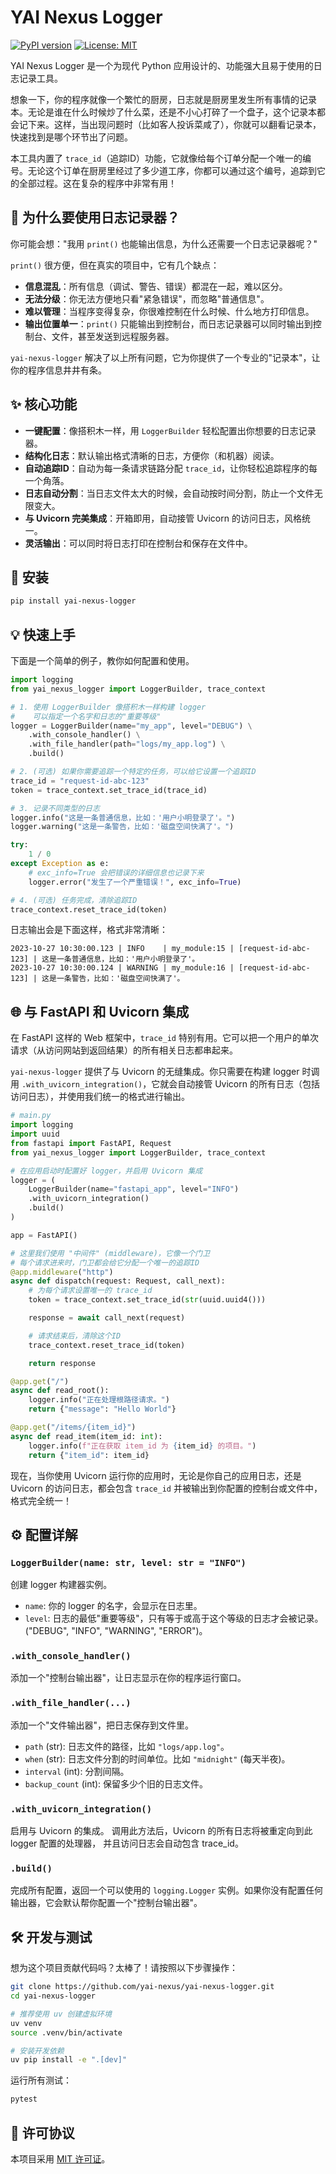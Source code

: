 # YAI Nexus Logger

[![PyPI version](https://badge.fury.io/py/yai-nexus-logger.svg)](https://badge.fury.io/py/yai-nexus-logger)
[![License: MIT](https://img.shields.io/badge/License-MIT-yellow.svg)](https://opensource.org/licenses/MIT)

YAI Nexus Logger 是一个为现代 Python 应用设计的、功能强大且易于使用的日志记录工具。

想象一下，你的程序就像一个繁忙的厨房，日志就是厨房里发生所有事情的记录本。无论是谁在什么时候炒了什么菜，还是不小心打碎了一个盘子，这个记录本都会记下来。这样，当出现问题时（比如客人投诉菜咸了），你就可以翻看记录本，快速找到是哪个环节出了问题。

本工具内置了 `trace_id`（追踪ID）功能，它就像给每个订单分配一个唯一的编号。无论这个订单在厨房里经过了多少道工序，你都可以通过这个编号，追踪到它的全部过程。这在复杂的程序中非常有用！

## 🤔 为什么要使用日志记录器？

你可能会想："我用 `print()` 也能输出信息，为什么还需要一个日志记录器呢？"

`print()` 很方便，但在真实的项目中，它有几个缺点：
- **信息混乱**：所有信息（调试、警告、错误）都混在一起，难以区分。
- **无法分级**：你无法方便地只看"紧急错误"，而忽略"普通信息"。
- **难以管理**：当程序变得复杂，你很难控制在什么时候、什么地方打印信息。
- **输出位置单一**：`print()` 只能输出到控制台，而日志记录器可以同时输出到控制台、文件，甚至发送到远程服务器。

`yai-nexus-logger` 解决了以上所有问题，它为你提供了一个专业的"记录本"，让你的程序信息井井有条。

## ✨ 核心功能

- **一键配置**：像搭积木一样，用 `LoggerBuilder` 轻松配置出你想要的日志记录器。
- **结构化日志**：默认输出格式清晰的日志，方便你（和机器）阅读。
- **自动追踪ID**：自动为每一条请求链路分配 `trace_id`，让你轻松追踪程序的每一个角落。
- **日志自动分割**：当日志文件太大的时候，会自动按时间分割，防止一个文件无限变大。
- **与 Uvicorn 完美集成**：开箱即用，自动接管 Uvicorn 的访问日志，风格统一。
- **灵活输出**：可以同时将日志打印在控制台和保存在文件中。

## 🚀 安装

```bash
pip install yai-nexus-logger
```

## 💡 快速上手

下面是一个简单的例子，教你如何配置和使用。

```python
import logging
from yai_nexus_logger import LoggerBuilder, trace_context

# 1. 使用 LoggerBuilder 像搭积木一样构建 logger
#    可以指定一个名字和日志的"重要等级"
logger = LoggerBuilder(name="my_app", level="DEBUG") \
    .with_console_handler() \
    .with_file_handler(path="logs/my_app.log") \
    .build()

# 2. (可选) 如果你需要追踪一个特定的任务，可以给它设置一个追踪ID
trace_id = "request-id-abc-123"
token = trace_context.set_trace_id(trace_id)

# 3. 记录不同类型的日志
logger.info("这是一条普通信息，比如：'用户小明登录了'。")
logger.warning("这是一条警告，比如：'磁盘空间快满了'。")

try:
    1 / 0
except Exception as e:
    # exc_info=True 会把错误的详细信息也记录下来
    logger.error("发生了一个严重错误！", exc_info=True)

# 4. (可选) 任务完成，清除追踪ID
trace_context.reset_trace_id(token)

```

日志输出会是下面这样，格式非常清晰：
```
2023-10-27 10:30:00.123 | INFO    | my_module:15 | [request-id-abc-123] | 这是一条普通信息，比如：'用户小明登录了'。
2023-10-27 10:30:00.124 | WARNING | my_module:16 | [request-id-abc-123] | 这是一条警告，比如：'磁盘空间快满了'。
```

## 🌐 与 FastAPI 和 Uvicorn 集成

在 FastAPI 这样的 Web 框架中，`trace_id` 特别有用。它可以把一个用户的单次请求（从访问网站到返回结果）的所有相关日志都串起来。

`yai-nexus-logger` 提供了与 Uvicorn 的无缝集成。你只需要在构建 logger 时调用 `.with_uvicorn_integration()`，它就会自动接管 Uvicorn 的所有日志（包括访问日志），并使用我们统一的格式进行输出。

```python
# main.py
import logging
import uuid
from fastapi import FastAPI, Request
from yai_nexus_logger import LoggerBuilder, trace_context

# 在应用启动时配置好 logger，并启用 Uvicorn 集成
logger = (
    LoggerBuilder(name="fastapi_app", level="INFO")
    .with_uvicorn_integration()
    .build()
)

app = FastAPI()

# 这里我们使用 "中间件" (middleware)，它像一个门卫
# 每个请求进来时，门卫都会给它分配一个唯一的追踪ID
@app.middleware("http")
async def dispatch(request: Request, call_next):
    # 为每个请求设置唯一的 trace_id
    token = trace_context.set_trace_id(str(uuid.uuid4()))

    response = await call_next(request)

    # 请求结束后，清除这个ID
    trace_context.reset_trace_id(token)

    return response

@app.get("/")
async def read_root():
    logger.info("正在处理根路径请求。")
    return {"message": "Hello World"}

@app.get("/items/{item_id}")
async def read_item(item_id: int):
    logger.info(f"正在获取 item_id 为 {item_id} 的项目。")
    return {"item_id": item_id}
```

现在，当你使用 Uvicorn 运行你的应用时，无论是你自己的应用日志，还是 Uvicorn 的访问日志，都会包含 `trace_id` 并被输出到你配置的控制台或文件中，格式完全统一！

## ⚙️ 配置详解

### `LoggerBuilder(name: str, level: str = "INFO")`
创建 logger 构建器实例。
- `name`: 你的 logger 的名字，会显示在日志里。
- `level`: 日志的最低"重要等级"，只有等于或高于这个等级的日志才会被记录。("DEBUG", "INFO", "WARNING", "ERROR")。

### `.with_console_handler()`
添加一个"控制台输出器"，让日志显示在你的程序运行窗口。

### `.with_file_handler(...)`
添加一个"文件输出器"，把日志保存到文件里。
- `path` (str): 日志文件的路径，比如 `"logs/app.log"`。
- `when` (str): 日志文件分割的时间单位。比如 `"midnight"` (每天半夜)。
- `interval` (int): 分割间隔。
- `backup_count` (int): 保留多少个旧的日志文件。

### `.with_uvicorn_integration()`
启用与 Uvicorn 的集成。
调用此方法后，Uvicorn 的所有日志将被重定向到此 logger 配置的处理器，
并且访问日志会自动包含 trace_id。

### `.build()`
完成所有配置，返回一个可以使用的 `logging.Logger` 实例。如果你没有配置任何输出器，它会默认帮你配置一个"控制台输出器"。

## 🛠️ 开发与测试

想为这个项目贡献代码吗？太棒了！请按照以下步骤操作：

```bash
git clone https://github.com/yai-nexus/yai-nexus-logger.git
cd yai-nexus-logger

# 推荐使用 uv 创建虚拟环境
uv venv
source .venv/bin/activate

# 安装开发依赖
uv pip install -e ".[dev]"
```

运行所有测试：
```bash
pytest
```

## 📄 许可协议

本项目采用 [MIT 许可证](LICENSE)。

